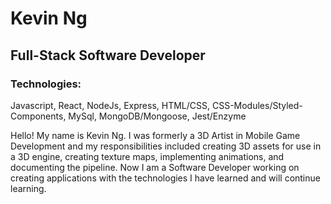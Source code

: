 # Kevin Ng
## Full-Stack Software Developer
### Technologies: 
  Javascript, React, NodeJs, Express, HTML/CSS, CSS-Modules/Styled-Components, MySql, MongoDB/Mongoose, Jest/Enzyme 
  
  
Hello! My name is Kevin Ng.
I was formerly a 3D Artist in Mobile Game Development and my responsibilities included creating 3D assets for use in a 3D engine, creating texture maps, implementing animations, and documenting the pipeline. Now I am a Software Developer working on creating applications with the technologies I have learned and will continue learning.

